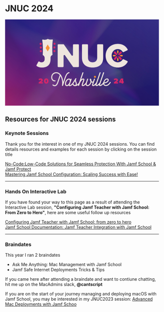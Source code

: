 # JNUC 2024

![](https://github.com/cantscript/JNUC2024/blob/main/Images/JNUC%202024%20Logo.png)

## Resources for JNUC 2024 sessions

### Keynote Sessions

Thank you for the interest in one of my JNUC 2024 sessions. You can find details resources and examples for each session by clicking on the session title

[No-Code:Low-Code Solutions for Seamless Protection With Jamf School & Jamf Protect](https://github.com/cantscript/JNUC2024/blob/main/No-Code%3ALow-Code%20Solutions%20for%20Seamless%20Protection%20With%20Jamf%20/NoCodeLowCodeReadMe.md) <br>
[Mastering Jamf School Configuration: Scaling Success with Ease!](https://github.com/cantscript/JNUC2024/blob/main/Mastering%20Jamf%20School%20Configuration%20-%20Scaling%20Success%20with%20Ease/ScalingWithEaseReadMe.md) <br>

---

### Hands On Interactive Lab

If you have found your way to this page as a result of attending the Interactive Lab session, **"Configuring Jamf Teacher with Jamf School: From Zero to Hero"**,  here are some useful follow up resources

[Configuring Jamf Teacher with Jamf School: from zero to hero](https://www.jamf.com/blog/configuring-jamf-teacher-with-jamf-school/) <br>
[Jamf School Documentation: Jamf Teacher Integration with Jamf School](https://learn.jamf.com/en-US/bundle/jamf-school-documentation/page/Jamf_Teacher_Integration_with_Jamf_School.html)

---

### Braindates

This year I ran 2 braindates

* Ask Me Anything: Mac Management with Jamf School
* Jamf Safe Internet Deployments Tricks & Tips

If you came here after attending a braindate and want to contiune chatting, hit me up on the MacAdmins slack, **@cantscript**

If you are on the start of your journey managing and deploying macOS with Jamf School, you may be interested in my JNUC2023 session: [Advanced Mac Deployments with Jamf Schoo](https://www.youtube.com/watch?v=6M_1ruG6Pys&t=1354s)

